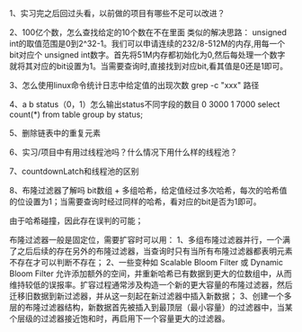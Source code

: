 1、实习完之后回过头看，以前做的项目有哪些不足可以改进？

2、100亿个数，怎么查找给定的10个数在不在里面
类似的解决思路：
unsigned int的取值范围是0到2^32-1。我们可以申请连续的232/8-512M的内存,用每一个bit对应个 unsigned int数字。首先将51M内存都初始化为0,然后每处理一个数字就将其对应的bit设置为1。当需要查询时,直接找到对应bit,看其值是0还是1即可。

3、怎么使用linux命令统计日志中给定值的出现次数
grep -c "xxx" 路径

4、a b status（0，1）怎么输出status不同字段的数目
0 3000
1 7000
select count(*) from table group by status;

5、删除链表中的重复元素

6、实习/项目中有用过线程池吗？什么情况下用什么样的线程池？

7、countdownLatch和线程池的区别

8、布隆过滤器了解吗
bit数组 + 多组哈希，给定值经过多次哈希，每次的哈希值的位设置为1；当需要查询时经过同样的哈希，看对应的bit是否为1即可。

由于哈希碰撞，因此存在误判的可能；

布隆过滤器一般是固定位，需要扩容时可以用：
1、多组布隆过滤器并行，一个满了之后后续的存在另外的布隆过滤器，当查询时只有当所有布隆过滤器都表明元素不存在才可以判断不存在；
2、一些变种如 Scalable Bloom Filter 或 Dynamic Bloom Filter 允许添加额外的空间，并重新哈希已有数据到更大的位数组中，从而维持较低的误报率。扩容过程通常涉及构造一个新的更大容量的布隆过滤器，然后迁移旧数据到新过滤器，并从这一刻起在新过滤器中插入新数据；
3、创建一个多层的布隆过滤器结构，新数据首先被插入到最顶层（最小容量）的过滤器中，当某个层级的过滤器接近饱和时，再启用下一个容量更大的过滤器。
